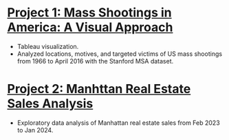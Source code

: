 # [Project 1: Mass Shootings in America: A Visual Approach](https://public.tableau.com/app/profile/xiaomin.xie/viz/MassShootingsinAmericaAnalysis/MassShootingsinAmerica)
* Tableau visualization.
* Analyzed locations, motives, and targeted victims of US mass shootings from 1966 to April 2016 with the Stanford MSA dataset.

# [Project 2: Manhttan Real Estate Sales Analysis](https://github.com/xxie95/nyc_manhattan_sales/blob/main/Manhattan%20Real%20Estate%20Sales%20Analysis%20v1.ipynb)
* Exploratory data analysis of Manhattan real estate sales from Feb 2023 to Jan 2024.
